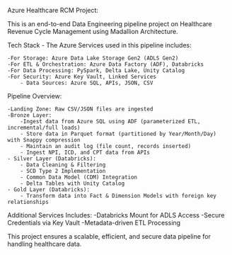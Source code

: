 Azure Healthcare RCM Project:

This is an end-to-end Data Engineering pipeline project on Healthcare Revenue Cycle Management using Madallion Architecture.

Tech Stack - The Azure Services used in this pipeline includes:

	-For Storage: Azure Data Lake Storage Gen2 (ADLS Gen2)
	-For ETL & Orchestration: Azure Data Factory (ADF), Databricks
	-For Data Processing: PySpark, Delta Lake, Unity Catalog
	-For Security: Azure Key Vault, Linked Services
        - Data Sources: Azure SQL, APIs, JSON, CSV

Pipeline Overview:

	-Landing Zone: Raw CSV/JSON files are ingested
	-Bronze Layer:
		-Ingest data from Azure SQL using ADF (parameterized ETL, incremental/full loads)
		- Store data in Parquet format (partitioned by Year/Month/Day) with Snappy compression
		- Maintain an audit log (file count, records inserted)
		- Ingest NPI, ICD, and CPT data from APIs
	- Silver Layer (Databricks):
		- Data Cleaning & Filtering
		- SCD Type 2 Implementation
		- Common Data Model (CDM) Integration
		- Delta Tables with Unity Catalog
	- Gold Layer (Databricks):
		- Transform data into Fact & Dimension Models with foreign key relationships


Additional Services Includes:
-Databricks Mount for ADLS Access
-Secure Credentials via Key Vault
-Metadata-driven ETL Processing
		
  
This project ensures a scalable, efficient, and secure data pipeline for handling healthcare data. 


